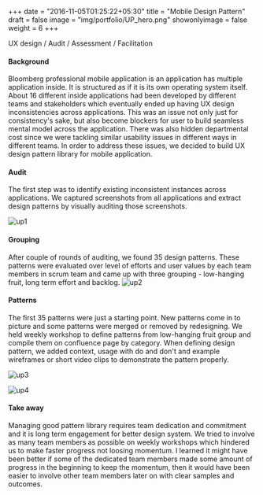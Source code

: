 +++
date = "2016-11-05T01:25:22+05:30"
title = "Mobile Design Pattern"
draft = false
image = "img/portfolio/UP_hero.png"
showonlyimage = false
weight = 6
+++

UX design / Audit / Assessment / Facilitation
<!--more-->

#### Background
Bloomberg professional mobile application is an application has multiple application inside. It is structured as if it is its own operating system itself. About 16 different inside applications had been developed by different teams and stakeholders which eventually ended up having UX design inconsistencies across applications. This was an issue not only just for consistency's sake, but also become blockers for user to build seamless mental model across the application. There was also hidden departmental cost since we were tackling similar usability issues in different ways in different teams. In order to address these issues, we decided to build UX design pattern library for mobile application.

#### Audit
The first step was to identify existing inconsistent instances across applications. We captured screenshots from all applications and extract design patterns by visually auditing those screenshots.

![up1][1]

#### Grouping
After couple of rounds of auditing, we found 35 design patterns. These patterns were evaluated over level of efforts and user values by each team members in scrum team and came up with three grouping - low-hanging fruit, long term effort and backlog.
![up2][2]

#### Patterns
The first 35 patterns were just a starting point. New patterns come in to picture and some patterns were merged or removed by redesigning. We held weekly workshop to define patterns from low-hanging fruit group and compile them on confluence page by category. When defining design pattern, we added context, usage with do and don't and example wireframes or short video clips to demonstrate the pattern properly.

![up3][3]

![up4][4]

#### Take away
Managing good pattern library requires team dedication and commitment and it is long term engagement for better design system. We tried to involve as many team members as possible on weekly workshops which hindered us to make faster progress not loosing momentum. I learned it might have been better if some of the dedicated team members made some amount of progress in the beginning to keep the momentum, then it would have been easier to involve other team members later on with clear samples and outcomes.

[1]: /img/portfolio/UP1.png
[2]: /img/portfolio/UP2.png
[3]: /img/portfolio/UP3.png
[4]: /img/portfolio/UP4.png


